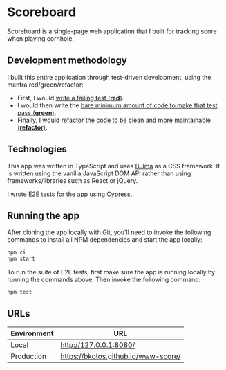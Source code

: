 # Scoreboard
Scoreboard is a single-page web application that I built for tracking score when playing cornhole.

## Development methodology
I built this entire application through test-driven development, using the mantra red/green/refactor:
- First, I would [write a failing test (**red**)](https://github.com/bkotos/scoreboard/commit/26041ea15a5a6c945d3af197899f6196284dbf8f).
- I would then write the [bare minimum amount of code to make that test pass (**green**)](https://github.com/bkotos/scoreboard/commit/a237e29857320e65c54a82d9113fdfe29471a176).
- Finally, I would [refactor the code to be clean and more maintainable (**refactor**)](https://github.com/bkotos/scoreboard/commit/5202b744419cbe8c3c1716012ee253499d3fa667).

## Technologies
This app was written in TypeScript and uses [Bulma](https://bulma.io/) as a CSS framework.
It is written using the vanilla JavaScript DOM API rather than using frameworks/libraries such as React or jQuery.

I wrote E2E tests for the app using [Cypress](https://www.cypress.io/).

## Running the app
After cloning the app locally with Git, you'll need to invoke the following commands to install all NPM dependencies and start the app locally:
```bash
npm ci
npm start
```

To run the suite of E2E tests, first make sure the app is running locally by running the commands above. Then invoke the following command:
```bash
npm test
```

## URLs
| Environment | URL                                 |
| ----------- | ----------------------------------- |
| Local       | http://127.0.0.1:8080/              |
| Production  | https://bkotos.github.io/www-score/ |
